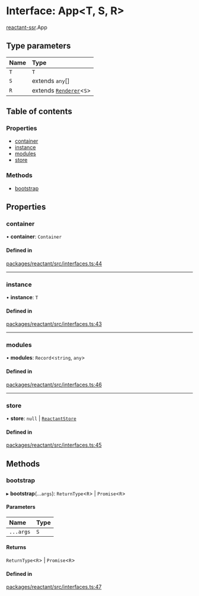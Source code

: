 # Interface: App<T, S, R\>

[reactant-ssr](../modules/reactant_ssr.md).App

## Type parameters

| Name | Type |
| :------ | :------ |
| `T` | `T` |
| `S` | extends `any`[] |
| `R` | extends [`Renderer`](../modules/reactant_ssr.md#renderer)<`S`\> |

## Table of contents

### Properties

- [container](reactant_ssr.App.md#container)
- [instance](reactant_ssr.App.md#instance)
- [modules](reactant_ssr.App.md#modules)
- [store](reactant_ssr.App.md#store)

### Methods

- [bootstrap](reactant_ssr.App.md#bootstrap)

## Properties

### container

• **container**: `Container`

#### Defined in

[packages/reactant/src/interfaces.ts:44](https://github.com/unadlib/reactant/blob/46d47605/packages/reactant/src/interfaces.ts#L44)

___

### instance

• **instance**: `T`

#### Defined in

[packages/reactant/src/interfaces.ts:43](https://github.com/unadlib/reactant/blob/46d47605/packages/reactant/src/interfaces.ts#L43)

___

### modules

• **modules**: `Record`<`string`, `any`\>

#### Defined in

[packages/reactant/src/interfaces.ts:46](https://github.com/unadlib/reactant/blob/46d47605/packages/reactant/src/interfaces.ts#L46)

___

### store

• **store**: ``null`` \| [`ReactantStore`](../modules/reactant_ssr.md#reactantstore)

#### Defined in

[packages/reactant/src/interfaces.ts:45](https://github.com/unadlib/reactant/blob/46d47605/packages/reactant/src/interfaces.ts#L45)

## Methods

### bootstrap

▸ **bootstrap**(...`args`): `ReturnType`<`R`\> \| `Promise`<`R`\>

#### Parameters

| Name | Type |
| :------ | :------ |
| `...args` | `S` |

#### Returns

`ReturnType`<`R`\> \| `Promise`<`R`\>

#### Defined in

[packages/reactant/src/interfaces.ts:47](https://github.com/unadlib/reactant/blob/46d47605/packages/reactant/src/interfaces.ts#L47)
